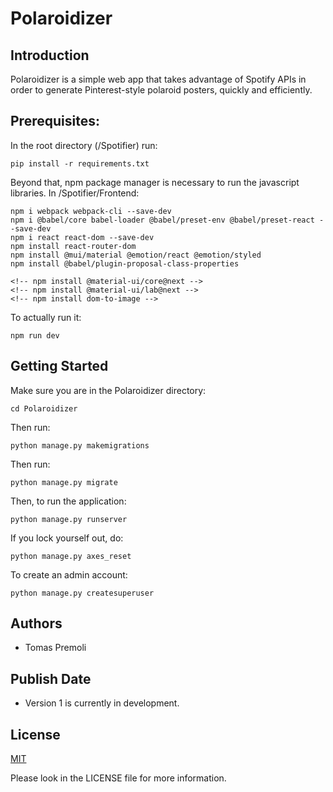 # Polaroidizer

## Introduction

Polaroidizer is a simple web app that takes advantage of Spotify APIs in order to generate Pinterest-style polaroid posters, quickly and efficiently.

## Prerequisites:
In the root directory (/Spotifier) run:

    pip install -r requirements.txt

Beyond that, npm package manager is necessary to run the javascript libraries.
In /Spotifier/Frontend:

    npm i webpack webpack-cli --save-dev
    npm i @babel/core babel-loader @babel/preset-env @babel/preset-react --save-dev
    npm i react react-dom --save-dev
    npm install react-router-dom
    npm install @mui/material @emotion/react @emotion/styled
    npm install @babel/plugin-proposal-class-properties
    
    <!-- npm install @material-ui/core@next -->
    <!-- npm install @material-ui/lab@next -->
    <!-- npm install dom-to-image -->


To actually run it:

    npm run dev

## Getting Started

Make sure you are in the Polaroidizer directory:

    cd Polaroidizer
    
Then run:

    python manage.py makemigrations
    
Then run:

    python manage.py migrate
    
Then, to run the application:

    python manage.py runserver
    
If you lock yourself out, do:

    python manage.py axes_reset
    
To create an admin account:

    python manage.py createsuperuser
    
## Authors

- Tomas Premoli

## Publish Date

- Version 1 is currently in development.

## License

[MIT](https://choosealicense.com/licenses/mit/)

Please look in the LICENSE file for more information.
